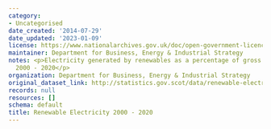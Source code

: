 ```yaml
---
category:
- Uncategorised
date_created: '2014-07-29'
date_updated: '2023-01-09'
license: https://www.nationalarchives.gov.uk/doc/open-government-licence/version/3/
maintainer: Department for Business, Energy & Industrial Strategy
notes: <p>Electricity generated by renewables as a percentage of gross consumption
  2000 - 2020</p>
organization: Department for Business, Energy & Industrial Strategy
original_dataset_link: http://statistics.gov.scot/data/renewable-electricity
records: null
resources: []
schema: default
title: Renewable Electricity 2000 - 2020
---
```

